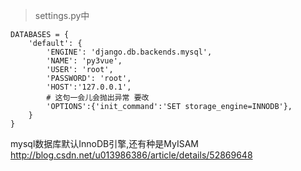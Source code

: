 > settings.py中

```
DATABASES = {
    'default': {
        'ENGINE': 'django.db.backends.mysql',
        'NAME': 'py3vue',
        'USER': 'root',
        'PASSWORD': 'root',
        'HOST':'127.0.0.1',
        # 这句一会儿会抛出异常 要改
        'OPTIONS':{'init_command':'SET storage_engine=INNODB'},
    }
}
```
mysql数据库默认InnoDB引擎,还有种是MyISAM
<http://blog.csdn.net/u013986386/article/details/52869648>